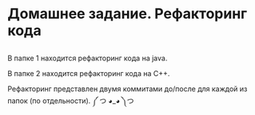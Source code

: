 # Домашнее задание. Рефакторинг кода
## 
В папке 1 находится рефакторинг кода на java.

В папке 2 находится рефакторинг кода на C++.

Рефакторинг представлен двумя коммитами до/после для каждой из папок (по отдельности). ༼ つ ◕_◕ ༽つ
